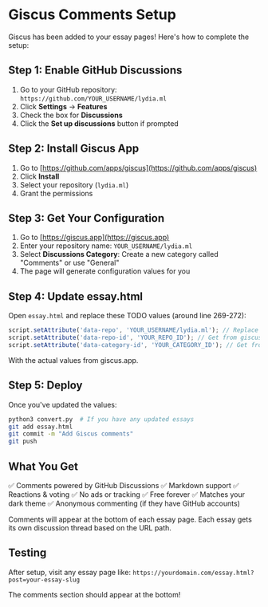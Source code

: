 # Giscus Comments Setup

Giscus has been added to your essay pages! Here's how to complete the setup:

## Step 1: Enable GitHub Discussions

1. Go to your GitHub repository: `https://github.com/YOUR_USERNAME/lydia.ml`
2. Click **Settings** → **Features**
3. Check the box for **Discussions**
4. Click the **Set up discussions** button if prompted

## Step 2: Install Giscus App

1. Go to [https://github.com/apps/giscus](https://github.com/apps/giscus)
2. Click **Install**
3. Select your repository (`lydia.ml`)
4. Grant the permissions

## Step 3: Get Your Configuration

1. Go to [https://giscus.app](https://giscus.app)
2. Enter your repository name: `YOUR_USERNAME/lydia.ml`
3. Select **Discussions Category**: Create a new category called "Comments" or use "General"
4. The page will generate configuration values for you

## Step 4: Update essay.html

Open `essay.html` and replace these TODO values (around line 269-272):

```javascript
script.setAttribute('data-repo', 'YOUR_USERNAME/lydia.ml'); // Replace YOUR_USERNAME
script.setAttribute('data-repo-id', 'YOUR_REPO_ID'); // Get from giscus.app
script.setAttribute('data-category-id', 'YOUR_CATEGORY_ID'); // Get from giscus.app
```

With the actual values from giscus.app.

## Step 5: Deploy

Once you've updated the values:

```bash
python3 convert.py  # If you have any updated essays
git add essay.html
git commit -m "Add Giscus comments"
git push
```

## What You Get

✅ Comments powered by GitHub Discussions
✅ Markdown support
✅ Reactions & voting
✅ No ads or tracking
✅ Free forever
✅ Matches your dark theme
✅ Anonymous commenting (if they have GitHub accounts)

Comments will appear at the bottom of each essay page. Each essay gets its own discussion thread based on the URL path.

## Testing

After setup, visit any essay page like:
`https://yourdomain.com/essay.html?post=your-essay-slug`

The comments section should appear at the bottom!

